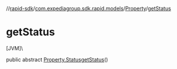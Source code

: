 //[rapid-sdk](../../../index.md)/[com.expediagroup.sdk.rapid.models](../index.md)/[Property](index.md)/[getStatus](get-status.md)

# getStatus

[JVM]\

public abstract [Property.Status](-status/index.md)[getStatus](get-status.md)()

